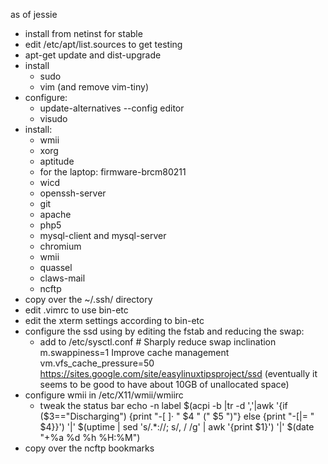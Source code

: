 as of jessie

- install from netinst for stable
- edit /etc/apt/list.sources to get testing
- apt-get update and dist-upgrade
- install
  - sudo
  - vim (and remove vim-tiny)
- configure:
  - update-alternatives --config editor
  - visudo
- install:
  - wmii
  - xorg
  - aptitude
  - for the laptop: firmware-brcm80211
  - wicd
  - openssh-server
  - git
  - apache
  - php5
  - mysql-client and mysql-server
  - chromium
  - wmii
  - quassel
  - claws-mail
  - ncftp
- copy over the ~/.ssh/ directory
- edit .vimrc to use bin-etc
- edit the xterm settings according to bin-etc
- configure the ssd using by editing the fstab and reducing the swap:
  - add to /etc/sysctl.conf
        # Sharply reduce swap inclination
        m.swappiness=1
         Improve cache management
         vm.vfs_cache_pressure=50
    https://sites.google.com/site/easylinuxtipsproject/ssd
    (eventually it seems to be good to have about 10GB of unallocated space)
- configure wmii in /etc/X11/wmii/wmiirc
  - tweak the status bar
        echo -n label $(acpi -b |tr -d ','|awk '{if ($3=="Discharging") {print "-[ ]· " $4 " (" $5 ")"} else {print "-[|= " $4}}') '|' $(uptime | sed 's/.*://; s/, / /g' | awk '{print $1}') '|' $(date "+%a %d %h %H:%M")
- copy over the ncftp bookmarks
